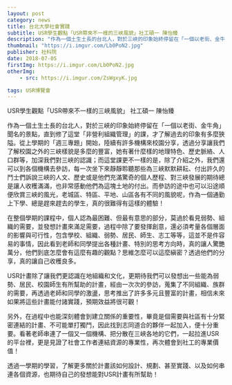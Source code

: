 ```yaml
---
layout: post
category: news
title: 台北大學社會實踐
subtitle: USR學生觀點「USR帶來不一樣的三峽風貌」社工碩一 陳怡臻
description: "作為一個土生土長的台北人，對於三峽的印象始終停留在「一個以老街、金牛角」聞名的景點，直到修了這堂「非營利組織管理」的課..."
thumbnail: "https://i.imgur.com/Lb0PoN2.jpg"
publisher: 社科院
date: 2018-07-05
firstImg: https://i.imgur.com/Lb0PoN2.jpg
otherImg:
    - src: https://i.imgur.com/ZsWgxyK.jpg

tags: USR博覽會
---
```


USR學生觀點「USR帶來不一樣的三峽風貌」
社工碩一 陳怡臻

作為一個土生土長的台北人，對於三峽的印象始終停留在「一個以老街、金牛角」聞名的景點，直到修了這堂「非營利組織管理」的課，才了解過去的印象有多麼狹隘。從上學期的「週三專題」開始，陸續有許多機構來校園分享，透過分享讓我們了解校園之外的三峽樣貌是多麼的豐富，她有著什麼樣的地理特色、歷史脈絡、人口群等，加深我們對三峽的認識；而這堂課更不一樣的是，除了介紹之外，我們還可以到各個機構去參訪，每一次坐下來靜靜聆聽那些為三峽默默耕耘、付出許久的鬥士們訴說三峽的人文、歷史或是他們充滿驚奇的個人歷程、對三峽發展的期待總是讓人收穫滿滿，也非常感動他們為這塊土地的付出。而參訪的途中也可以沿途順便欣賞三峽的風光，老城區、特區、平地、山區各有不同的風貌呢，作為一個通勤上下學、總是趕來趕去的學生，真的很難得有這樣的體驗！

在整個學期的課程中，個人認為最困難、但最有意思的部分，莫過於看見弱勢、組織的需要，並發想計畫來滿足需要，過程中除了要發揮創意，還必須考量各個層面的影響與可行性，包含學校、組織、弱勢、居民、師生、志工等等，這並不是件容易的事情，因此看到老師和同學提出各種計畫、特別的思考方向時，真的讓人驚艷萬分，他們到底怎麼會有這麼有趣的觀點？思維怎麼可以這麼縝密？透過他們的分享，真的讓自己收穫良多。

USR計畫除了讓我們更認識在地組織和文化，更期待我們可以發想出一些能為弱勢、居民、校園師生有所幫助的計畫，經由一次次的參訪，蒐集了不同組織、族群的需要，再透過老師和同學的激盪，思考推出了許多多元且豐富的計畫，相信未來如果將這些計畫能付諸實踐，預期效益將很可觀！

另外，在過程中也能深刻體會到建立關係的重要性，畢竟是個需要與社區有十分緊密連結的計畫、不可能單打獨鬥，因此找到志同道合的夥伴一起加入，便十分重要。看著老師串連了一個又一個機構、把分散在三峽各地的它們，一起拉進USR的平台裡，更是見證了社會工作者連結資源的專業性，再次體會到社工的專業價值！

透過一學期的學習，了解更多關於計畫該如何設計、規劃、甚至實踐、以及如何串連各個資源，也期待自己的發想能對USR計畫有所幫助！
